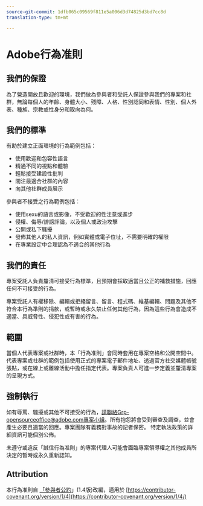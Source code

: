 ```yaml
---
source-git-commit: 1dfb065c09569f811e5a006d3d74825d3bd7cc8d
translation-type: tm+mt

---
```

# Adobe行為准則

## 我們的保證

為了營造開放且歡迎的環境，我們做為參與者和受託人保證參與我們的專案和社群，無論每個人的年齡、身體大小、殘障、人格、性別認同和表情、性別、個人外表、種族、宗教或性身分和取向為何。

## 我們的標準

有助於建立正面環境的行為範例包括：

* 使用歡迎和包容性語言
* 精通不同的視點和體驗
* 輕鬆接受建設性批判
* 關注最適合社群的內容
* 向其他社群成員展示

參與者不接受之行為範例包括：

* 使用sexu的語言或影像，不受歡迎的性注意或進步
* 侵權、侮辱/誹謗評論，以及個人或政治攻擊
* 公開或私下騷擾
* 發佈其他人的私人資訊，例如實體或電子位址，不需要明確的權限
* 在專業設定中合理認為不適合的其他行為

## 我們的責任

專案受託人負責釐清可接受行為標準，且預期會採取適當且公正的補救措施，回應任何不可接受的行為。

專案受託人有權移除、編輯或拒絕留言、留言、程式碼、維基編輯、問題及其他不符合本行為準則的捐款，或暫時或永久禁止任何其他行為，因為這些行為會造成不適當、具威脅性、侵犯性或有害的行為。

## 範圍

當個人代表專案或社群時，本「行為准則」會同時套用在專案空格和公開空間中。代表專案或社群的範例包括使用正式的專案電子郵件地址、透過官方社交媒體帳號張貼，或在線上或離線活動中擔任指定代表。專案負責人可進一步定義並釐清專案的呈現方式。

## 強制執行

如有辱罵、騷擾或其他不可接受的行為，請聯絡Grp-opensourceoffice@adobe.com專案小組。所有抱怨將會受到審查及調查，並會產生必要且適當的回應。專案團隊有義務對事故的記者保密。
特定執法政策的詳細資訊可能個別公佈。

未遵守或違反「誠信行為准則」的專案代理人可能會面臨專案領導權之其他成員所決定的暫時或永久重新認知。

## Attribution

本行為准則自 [「參與者公約](https://contributor-covenant.org)」(1.4版)改編，適用於 [https://contributor-covenant.org/version/1/4](https://contributor-covenant.org/version/1/4/)
